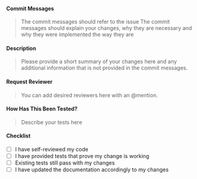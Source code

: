 #### Commit Messages  
>    The commit messages should refer to the issue
>    The commit messages should explain your changes, why they are necessary and why they were implemented the way they are

#### Description
> Please provide a short summary of your changes here and any additional information that is not provided in the commit messages.


#### Request Reviewer
> You can add desired reviewers here with an @mention.  

#### How Has This Been Tested?
> Describe your tests here

#### Checklist
- [ ] I have self-reviewed my code
- [ ] I have provided tests that prove my change is working
- [ ] Existing tests still pass with my changes
- [ ] I have updated the documentation accordingly to my changes
